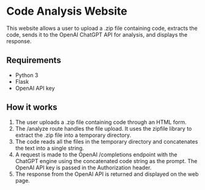 # Code Analysis Website
This website allows a user to upload a .zip file containing code, extracts the code, sends it to the OpenAI ChatGPT API for analysis, and displays the response.
## Requirements
- Python 3
- Flask
- OpenAI API key
## How it works
1. The user uploads a .zip file containing code through an HTML form.
2. The /analyze route handles the file upload. It uses the zipfile library to extract the .zip file into a temporary directory.
3. The code reads all the files in the temporary directory and concatenates the text into a single string.
4. A request is made to the OpenAI /completions endpoint with the ChatGPT engine using the concatenated code string as the prompt. The OpenAI API key is passed in the Authorization header.
5. The response from the OpenAI API is returned and displayed on the web page.